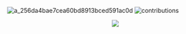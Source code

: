 ![a_256da4bae7cea60bd8913bced591ac0d](https://user-images.githubusercontent.com/68690911/222133310-ac26aa15-50eb-4262-bf2e-9c856933ca87.gif)
![contributions](https://user-images.githubusercontent.com/68690911/221423892-9430c110-af90-409d-8c17-3d3403b2f45e.svg)

<p align="center"> 
               <img src="https://profile-counter.glitch.me/cl-lw/count.svg" />    

<p> 
